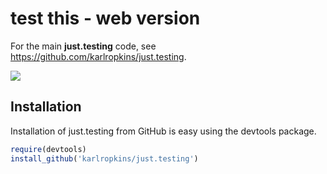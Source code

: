 
<!-- Edit the README.Rmd only!!! The README.md is generated automatically from README.Rmd. -->

# test this - web version

For the main **just.testing** code, see
<https://github.com/karlropkins/just.testing>.

![](http://cranlogs.r-pkg.org/badges/grand-total/just.testing)

## Installation

Installation of just.testing from GitHub is easy using the devtools
package.

``` r
require(devtools)
install_github('karlropkins/just.testing')
```
